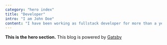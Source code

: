 ```yaml
---
category: "hero index"
title: "Developer"
intro: "I am John Doe"
content: "I have been working as fullstack developer for more than a year."
---
```


**This is the hero section.**
This blog is powered by [Gatsby](https://www.gatsbyjs.com)